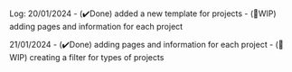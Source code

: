 Log:
20/01/2024  - (✔️Done) added a new template for projects
            - (🚧WIP) adding pages and information for each project

21/01/2024  - (✔️Done) adding pages and information for each project
            - (🚧WIP) creating a filter for types of projects
